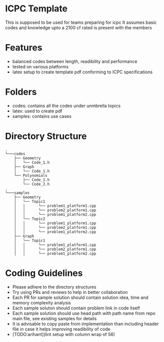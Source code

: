 # ICPC Template

This is supposed to be used for teams preparing for icpc
It assumes basic codes and knowledge upto a 2100 cf rated is present with the members

# Features

- balanced codes between length, readibility and performance
- tested on various platforms
- latex setup to create template pdf conforming to ICPC specifications

# Folders

- codes: contains all the codes under unmbrella topics
- latex: used to create pdf
- samples: contains use cases

# Directory Structure
```
.
└───codes
    ├── Geometry
    │   └── Code_1.h
    ├── Graph
    │   └── Code_1.h
    └── Polynomials
        ├── Code_1.h
        └── Code_2.h
.
└───samples
    ├── Geometry
    │   └── Topic1
    │   │      └── problem1_platform1.cpp
    │   │      └── problem2_platform1.cpp
    │   │      └── problem1_platform2.cpp
    │   └── Topic2
    │   │      └── problem1_platform1.cpp
    │   │      └── problem2_platform1.cpp
    │   │      └── problem1_platform2.cpp
    ├── Graph
    │   └── Topic1
    │   │      └── problem1_platform1.cpp
    │   │      └── problem2_platform1.cpp
    │   │      └── problem1_platform2.cpp
```

# Coding Guidelines

- Please adhere to the directory structures
- Try using PRs and reviews to help in better collaboration
- Each PR for sample solution should contain solution idea, time and memory complexity analysis
- Each sample soluton should contain problem link in code itself
- Each sample solution should use head path with path name from repo main file, see existing samples for details
- It is advisable to copy paste from implementation than including header file in case it helps improving readibility of code
- [TODO:arihant](lint setup with column wrap of 56)